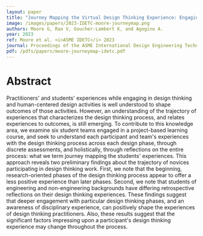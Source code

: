 ```yaml
---
layout: paper
title: "Journey Mapping the Virtual Design Thinking Experience: Engaging Students Across Disciplines in Human-Centered Design"
image: /images/papers/2023-IDETC-moore-journeymap.png
authors: Moore G, Rao V, Goucher-Lambert K, and Agogino A.
year: 2023
ref: Moore et al. <i>ASME IDETC</i> 2023
journal: Proceedings of the ASME International Design Engineering Technical Conferences (2023).
pdf: /pdfs/papers/moore-journeymap-idetc.pdf
---
```


# Abstract

Practitioners' and students' experiences while engaging in
design thinking and human-centered design activities is well
understood to shape outcomes of those activities. However, an
understanding of the trajectory of experiences that
characterizes the design thinking process, and relates
experiences to outcomes, is still emerging. To contribute to this
knowledge area, we examine six student teams engaged in a
project-based learning course, and seek to understand each
participant and team's experiences with the design thinking
process across each design phase, through discrete
assessments, and holistically, through reflections on the entire
process: what we term journey mapping the students'
experiences. This approach reveals two preliminary findings
about the trajectory of novices participating in design thinking
work. First, we note that the beginning, research-oriented
phases of the design thinking process appear to offer a less
positive experience than later phases. Second, we note that
students of engineering and non-engineering backgrounds have
differing retrospective reflections on their design thinking
experiences. These findings suggest that deeper engagement
with particular design thinking phases, and an awareness of
disciplinary experience, can positively shape the experiences of
design thinking practitioners. Also, these results suggest that
the significant factors impressing upon a participant's design
thinking experience may change throughout the process.

